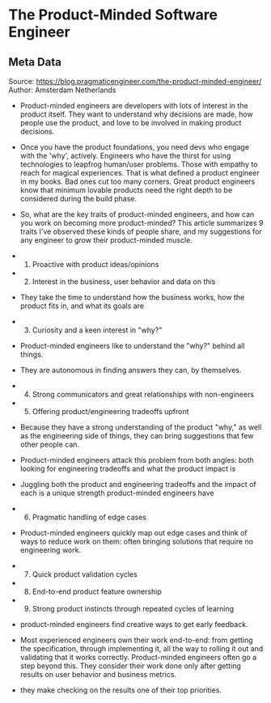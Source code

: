 # The Product-Minded Software Engineer

## Meta Data

Source:  https://blog.pragmaticengineer.com/the-product-minded-engineer/ 
Author: Amsterdam Netherlands

- Product-minded engineers are developers with lots of interest in the product itself. They want to understand why decisions are made, how people use the product, and love to be involved in making product decisions.
- Once you have the product foundations, you need devs who engage with the 'why', actively. Engineers who have the thirst for using technologies to leapfrog human/user problems. Those with empathy to reach for magical experiences. That is what defined a product engineer in my books. Bad ones cut too many corners. Great product engineers know that minimum lovable products need the right depth to be considered during the build phase.
- So, what are the key traits of product-minded engineers, and how can you work on becoming more product-minded? This article summarizes 9 traits I've observed these kinds of people share, and my suggestions for any engineer to grow their product-minded muscle.
- 1. Proactive with product ideas/opinions
- 2. Interest in the business, user behavior and data on this
- They take the time to understand how the business works, how the product fits in, and what its goals are
- 3. Curiosity and a keen interest in "why?"
- Product-minded engineers like to understand the "why?" behind all things.
- They are autonomous in finding answers they can, by themselves.
- 4. Strong communicators and great relationships with non-engineers
  
- 5. Offering product/engineering tradeoffs upfront
- Because they have a strong understanding of the product "why," as well as the engineering side of things, they can bring suggestions that few other people can.
- Product-minded engineers attack this problem from both angles: both looking for engineering tradeoffs and what the product impact is
- Juggling both the product and engineering tradeoffs and the impact of each is a unique strength product-minded engineers have
- 6. Pragmatic handling of edge cases
- Product-minded engineers quickly map out edge cases and think of ways to reduce work on them: often bringing solutions that require no engineering work.
- 7. Quick product validation cycles
- 8. End-to-end product feature ownership
- 9. Strong product instincts through repeated cycles of learning
- product-minded engineers find creative ways to get early feedback.
- Most experienced engineers own their work end-to-end: from getting the specification, through implementing it, all the way to rolling it out and validating that it works correctly. Product-minded engineers often go a step beyond this.
  They consider their work done only after getting results on user behavior and business metrics.
- they make checking on the results one of their top priorities.
